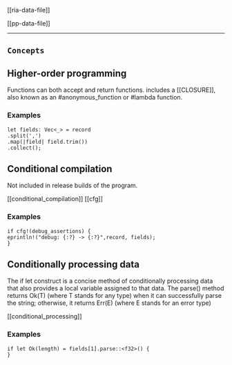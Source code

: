 [[ria-data-file]]

[[pp-data-file]]

---

 ## `Concepts`

 ## Higher-order programming

Functions can both accept and return functions. includes a [[CLOSURE]], also known as an #anonymous_function or #lambda function.

 ### Examples
 
 ```
 let fields: Vec<_> = record
.split(',')
.map(|field| field.trim())
.collect();
 ```

 ## Conditional compilation

Not included in release builds of the program.

[[conditional_compilation]]
[[cfg]]

 ### Examples

 ```
 if cfg!(debug_assertions) {
 eprintln!("debug: {:?} -> {:?}",record, fields);
}
 ```

 ## Conditionally processing data

The if let construct is a concise method of conditionally processing data that also provides a local variable assigned to that data. The parse() method returns Ok(T) (where T stands for any type) when it can successfully parse the string; otherwise, it returns Err(E) (where E stands for an error type)

[[conditional_processing]]

 ### Examples
 ```
 if let Ok(length) = fields[1].parse::<f32>() {     
 }
 ```
